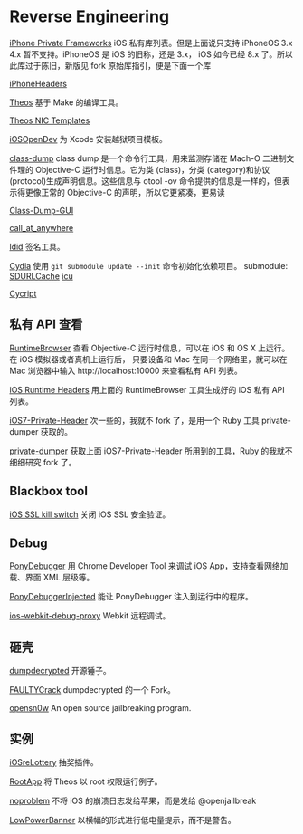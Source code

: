 Reverse Engineering
===================

[iPhone Private Frameworks](https://github.com/Ju2ender/iphone-private-frameworks)
iOS 私有库列表。但是上面说只支持 iPhoneOS 3.x 4.x 暂不支持。iPhoneOS 是 iOS 的旧称，还是 3.x，
iOS 如今已经 8.x 了。所以此库过于陈旧，新版见 fork 原始库指引，便是下面一个库

[iPhoneHeaders](https://github.com/rpetrich/iphoneheaders/)

[Theos](https://github.com/Ju2ender/theos)
基于 Make 的编译工具。

[Theos NIC Templates](https://github.com/Ju2ender/theos-nic-templates)

[iOSOpenDev](https://github.com/Ju2ender/iOSOpenDev)
为 Xcode 安装越狱项目模板。

[class-dump](https://github.com/Ju2ender/class-dump)
class dump 是一个命令行工具，用来监测存储在 Mach-O 二进制文件理的 Objective-C 运行时信息。它为类 (class)，分类 (category)和协议 (protocol)生成声明信息。这些信息与 otool -ov 命令提供的信息是一样的，但表示得更像正常的 Objective-C 的声明，所以它更紧凑，更易读

[Class-Dump-GUI](https://github.com/Ju2ender/Class-Dump-GUI)

[call_at_anywhere](https://github.com/Ju2ender/call_at_anywhere)

[ldid](https://github.com/Ju2ender/ldid)
签名工具。

[Cydia](https://github.com/Ju2ender/cydia)
使用 `git submodule update --init` 命令初始化依赖项目。
submodule: 
[SDURLCache](https://github.com/SaurikIT/SDURLCache.git)
[icu](git://git.saurik.com/apple/icu.git)

[Cycript](https://github.com/Ju2ender/cycript)

私有 API 查看
------------

[RuntimeBrowser](https://github.com/Ju2ender/RuntimeBrowser)
查看 Objective-C 运行时信息，可以在 iOS 和 OS X 上运行。在 iOS 模拟器或者真机上运行后，
只要设备和 Mac 在同一个网络里，就可以在 Mac 浏览器中输入 http://localhost:10000 来查看私有
API 列表。

[iOS Runtime Headers](https://github.com/Ju2ender/iOS-Runtime-Headers)
用上面的 RuntimeBrowser 工具生成好的 iOS 私有 API 列表。

[iOS7-Private-Header](https://github.com/masbog/iOS7-Private-Header)
次一些的，我就不 fork 了，是用一个 Ruby 工具 private-dumper 获取的。

[private-dumper](https://github.com/jfahrenkrug/private-dumper)
获取上面 iOS7-Private-Header 所用到的工具，Ruby 的我就不细细研究 fork 了。

Blackbox tool
-------------

[iOS SSL kill switch](https://github.com/Ju2ender/ios-ssl-kill-switch)
关闭 iOS SSL 安全验证。

Debug
-----

[PonyDebugger](https://github.com/Ju2ender/PonyDebugger)
用 Chrome Developer Tool 来调试 iOS App，支持查看网络加载、界面 XML 层级等。

[PonyDebuggerInjected](https://github.com/Ju2ender/PonyDebuggerInjected)
能让 PonyDebugger 注入到运行中的程序。

[ios-webkit-debug-proxy](https://github.com/Ju2ender/ios-webkit-debug-proxy)
Webkit 远程调试。

砸壳
----

[dumpdecrypted](https://github.com/Ju2ender/dumpdecrypted)
开源锤子。

[FAULTYCrack](https://github.com/KJCracks/FAULTYCrack)
dumpdecrypted 的一个 Fork。

[opensn0w](https://github.com/Ju2ender/opensn0w)
An open source jailbreaking program.

实例
----

[iOSreLottery](https://github.com/Ju2ender/iosrelottery)
抽奖插件。

[RootApp](https://github.com/Ju2ender/RootApp)
将 Theos 以 root 权限运行例子。

[noproblem](https://github.com/Ju2ender/noproblem)
不将 iOS 的崩溃日志发给苹果，而是发给 @openjailbreak

[LowPowerBanner](https://github.com/Ju2ender/LowPowerBanner)
以横幅的形式进行低电量提示，而不是警告。








